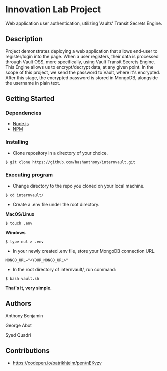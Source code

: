 # Innovation Lab Project

Web application user authentication, utilizing Vaults' Transit Secrets Engine.

## Description

Project demonstrates deploying a web application that allows end-user to register/login into the page. When a user registers, their data is processed through Vault OSS, more specifically, using Vault Transit Secrets Engine. This Engine allows us to encrypt/decrypt data, at any given point. In the scope of this project, we send the password to Vault, where it's encrypted. After this stage, the encrypted password is stored in MongoDB, alongside the username in plain text. 

## Getting Started

### Dependencies

* [Node.js](https://nodejs.dev/download)
* [NPM](https://docs.npmjs.com/downloading-and-installing-node-js-and-npm)

### Installing

* Clone repository in a directory of your choice.
```
$ git clone https://github.com/hashanthony/internvault.git
```

### Executing program

* Change directory to the repo you cloned on your local machine.
```
$ cd internvault/
```

* Create a .env file under the root directory.

**MacOS/Linux**
```
$ touch .env
```

**Windows**
```
$ type nul > .env
``` 

* In your newly created .env file, store your MongoDB connection URL.
```
MONGO_URL="<YOUR_MONGO_URL>"
```

* In the root directory of internvault/, run command:
```
$ bash vault.sh
```
**That's it, very simple.**

## Authors

Anthony Benjamin

George Abot

Syed Quadri

## Contributions
* https://codepen.io/patrikhjelm/pen/nEKvzv